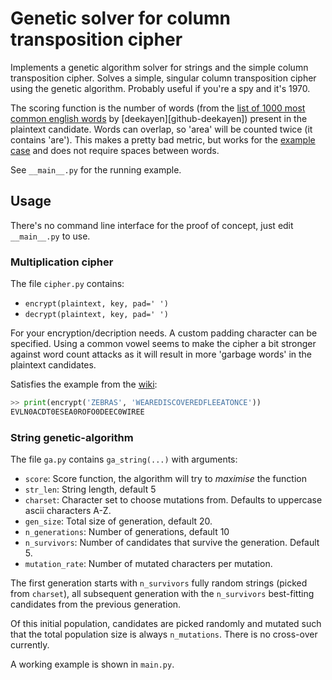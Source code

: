 # Genetic solver for column transposition cipher

Implements a genetic algorithm solver for strings and the simple column
transposition cipher.
Solves a simple, singular column transposition cipher using the genetic
algorithm.
Probably useful if you're a spy and it's 1970.

The scoring function is the number of words (from the [list of 1000 most common
english words][word-list] by [deekayen][github-deekayen]) present in the
plaintext candidate.
Words can overlap, so 'area' will be counted twice (it contains 'are').
This makes a pretty bad metric, but works for the [example case][wiki-example]
and does not require spaces between words.

See `__main__.py` for the running example.

## Usage

There's no command line interface for the proof of concept, just edit 
`__main__.py` to use.

### Multiplication cipher

The file `cipher.py` contains:

- `encrypt(plaintext, key, pad=' ')` 
- `decrypt(plaintext, key, pad=' ')`

For your encryption/decription needs.
A custom padding character can be specified.
Using a common vowel seems to make the cipher a bit stronger against word count
attacks as it will result in more 'garbage words' in the plaintext candidates.

Satisfies the example from the [wiki][wiki-cipher]:

```python
>> print(encrypt('ZEBRAS', 'WEAREDISCOVEREDFLEEATONCE'))
EVLN0ACDT0ESEA0ROFO0DEEC0WIREE
```

### String genetic-algorithm

The file `ga.py` contains `ga_string(...)` with arguments:

- `score`: Score function, the algorithm will try to _maximise_ the function
- `str_len`: String length, default 5
- `charset`: Character set to choose mutations from. Defaults to uppercase ascii
  characters A-Z.
- `gen_size`: Total size of generation, default 20. 
- `n_generations`: Number of generations, default 10
- `n_survivors`: Number of candidates that survive the generation. Default 5.
- `mutation_rate`: Number of mutated characters per mutation.

The first generation starts with `n_survivors` fully random strings (picked from
`charset`), all subsequent generation with the `n_survivors` best-fitting
candidates from the previous generation.

Of this initial population, candidates are picked randomly and mutated such that
the total population size is always `n_mutations`.
There is no cross-over currently.

A working example is shown in `main.py`.

[word-list]: https://gist.github.com/deekayen/4148741
[wiki-cipher]: https://en.wikipedia.org/wiki/Transposition_cipher
[wiki-ga]: https://en.wikipedia.org/wiki/Genetic_algorithm
[wiki-example]: https://en.wikipedia.org/wiki/Transposition_cipher#Columnar_transpositio
